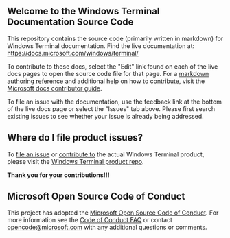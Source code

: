 ## Welcome to the Windows Terminal Documentation Source Code

This repository contains the source code (primarily written in markdown) for Windows Terminal documentation. Find the live documentation at: https://docs.microsoft.com/windows/terminal/

To contribute to these docs, select the "Edit" link found on each of the live docs pages to open the source code file for that page. For a [markdown authoring reference](https://docs.microsoft.com/contribute/markdown-reference) and additional help on how to contribute, visit the [Microsoft docs contributor guide](https://docs.microsoft.com/contribute/).

To file an issue with the documentation, use the feedback link at the bottom of the live docs page or select the "Issues" tab above. Please first search existing issues to see whether your issue is already being addressed.

## Where do I file product issues?

To [file an issue](https://github.com/microsoft/terminal/issues) or [contribute to](https://github.com/microsoft/terminal/pulls) the actual Windows Terminal product, please visit the [Windows Terminal product repo](https://github.com/microsoft/terminal). 

**Thank you for your contributions!!!**

## Microsoft Open Source Code of Conduct
This project has adopted the [Microsoft Open Source Code of Conduct](https://opensource.microsoft.com/codeofconduct/).
For more information see the [Code of Conduct FAQ](https://opensource.microsoft.com/codeofconduct/faq/) or contact [opencode@microsoft.com](mailto:opencode@microsoft.com) with any additional questions or comments.
